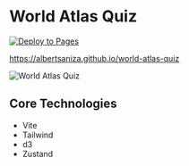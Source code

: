 # World Atlas Quiz

[![Deploy to Pages](https://github.com/AlbertSanIza/world-atlas-quiz/actions/workflows/deploy.yml/badge.svg)](https://github.com/AlbertSanIza/world-atlas-quiz/actions/workflows/deploy.yml)

https://albertsaniza.github.io/world-atlas-quiz

![World Atlas Quiz](https://github.com/user-attachments/assets/d05439cc-0078-451a-8b36-614e045ee504)

## Core Technologies

- Vite
- Tailwind
- d3
- Zustand
